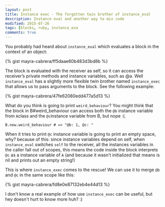 ```yaml
---
layout: post
title: Instance exec - The forgotten twin brother of instance_eval
description: Instance eval and another way to mix code
modified: 2015-07-26
tags: [blocks, ruby, instance_eva
comments: true
---
```

You probably had heard about `instance_eval` which evaluates a block in the context of an object:


{% gist mayra-cabrera/ff5daae60b483d3bd8b %}

The block is evaluated with the receiver as self, so it can access the receiver’s private methods and instance variables, such as @a. Well 
`instance_eval` has a slightly more flexible twin brother named `instance_exec` that allows us to pass arguments to the block. See the following example:


{% gist mayra-cabrera/47fe62080edd477a5d13 %}

    

What do you think is going to print `weird_behaviour`? You might think that the block in B#weird_behaviour can access both the `@b` instance variable from `A`class and the `@c`instance variable from B, but nope :(. 

    B.new.weird_behaviour # => "@b: 1, @c: "


When it tries to print `@c` instance variable is going to print an empty space, why? because of this: since instance variables depend on self, when `instance_eval` switches `self` to the receiver, all the instances variables in the caller fall out of scopes, this means the code inside the block interprets `@c` as a instance variable of `A` (and because it wasn't initialized that means is nil and prints out an empty string!)

This is where `instance_exec` comes to the rescue! We can use it to merge `@b` and `@c` in the same scope like this: 


{% gist mayra-cabrera/fd8e0e87132eb4e44d13 %}

I don't know a real example of how use `instance_exec` can be useful, but hey doesn't hurt to know more huh? :)